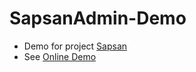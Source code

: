 # SapsanAdmin-Demo

- Demo for project [Sapsan](https://github.com/RumataEstorsky/SapsanAdmin)
- See [Online Demo ](http://sapsan-demo.herokuapp.com/)